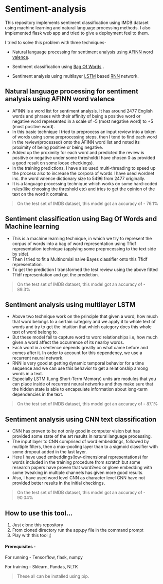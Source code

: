 # Sentiment-analysis

This repository implements sentiment classification using IMDB dataset using machine learning and natural language processing methods. I also implemented flask web app and tried to give a deployment feel to them.

I tried to solve this problem with three techniques-
- Natural language processing for sentiment analysis using [AFINN word valence](http://www2.imm.dtu.dk/pubdb/views/publication_details.php?id=6010). 

- Sentiment classification using [Bag Of Words](https://en.wikipedia.org/wiki/Bag-of-words_model) .

- Sentiment analysis using multilayer [LSTM](https://en.wikipedia.org/wiki/Long_short-term_memory) based [RNN](https://en.wikipedia.org/wiki/Recurrent_neural_network) network.

## Natural language processing for sentiment analysis using AFINN word valence

- AFINN is a word list for sentiment analysis. It has around 2477 English words and phrases with their affinity of being a positive word or negative word represented in a scale of -5 (most negative word) to +5 (most positive word).
- In this basic technique I tried to preprocess an input review into a token of words using some preprocessing steps, then I tend to find each word in the review(processed) onto the AFINN word list and noted its proximity of being positive or being negative.
- Added up the proximity for each word and predicted the review is positive or negative under some threshold(I have chosen 0 as provided a good result on some loose checkings).
- In the training predictions, I have also used multi-threading to speed up the process also to increase the corpora of words I have used wordnet inc. the word valence dictionary size to 5496 from 2477 originally.
- It is a language processing technique which works on some hard-coded rules(like choosing the threshold etc) and tries to get the opinion of the text on the word it contains.
> On the test set of IMDB dataset, this model got an accuracy of - 76.1% 

## Sentiment classification using Bag Of Words and Machine learning

- This is a machine learning technique, in which we try to represent the corpus of words into a bag of word representation using Tfidf representation technique (applying some preprocessing to the text side by side). 
- Then I tried to fit a Multinomial naive Bayes classifier onto this Tfidf representation.
- To get the prediction I transformed the test review using the above fitted Tfidf representation and got the prediction.
>  On the test set of IMDB dataset, this model got an accuracy of - 89.3%

## Sentiment analysis using multilayer LSTM

- Above two technique work on the principle that given a word, how much that word belongs to a certain category and we apply it to whole text of words and try to get the intuition that which category does this whole text of word belong to.
- But these model fail to capture word to word relationships i.e, how much given a word affect the occurrence of its nearby words.
- Each word in a sentence depends greatly on what came before and comes after it. In order to account for this dependency, we use a recurrent neural network.
- RNN is very good at getting dynamic temporal behavior for a time sequence and we can use this behavior to get a relationship among words in a text.
- Especially LSTM (Long Short-Term Memory) units are modules that you can place inside of recurrent neural networks and they make sure that the hidden state is able to encapsulate information about long-term dependencies in the text.
> On the test set of IMDB dataset, this model got an accuracy of - 87.1%
 
 ## Sentiment analysis using CNN text classification
 
- CNN has proven to be not only good in computer vision but has provided some state of the art results in natural language processing.
- The input layer to CNN comprised of word embeddings, followed by multiple filters, then a max-pooling layer than to a sigmoid classifier with some dropout added in the last layer.
- Here I have used embeddings(low-dimensional representations) for words included in the training procedure from scratch but some research papers have proven that word2vec or glove embedding with some tweaking in multiple channels has given more good results.
- Also, I have used word level CNN as character level CNN have not provided better results in the initial checkings.
> On the test set of IMDB dataset, this model got an accuracy of - 90.04%
 
 ## How to use this tool...
 
 1. Just clone this repository
 2. From cloned directory run the app.py file in the command prompt
 3. Play with this tool ;)
 
 #### Prerequisites -
 For running - Tensorflow, flask, numpy
 
 For training - Sklearn, Pandas, NLTK
 
 > These all can be installed using pip.  
